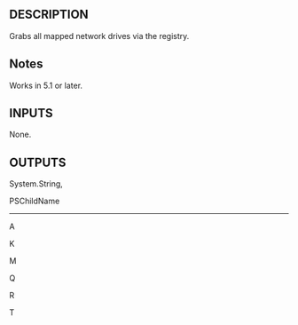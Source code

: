 ## DESCRIPTION

Grabs all mapped network drives via the registry.

## Notes

Works in 5.1 or later.

## INPUTS

None.

## OUTPUTS

System.String,

PSChildName

---

A

K

M

Q

R

T
